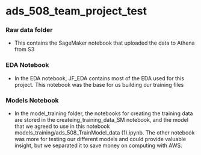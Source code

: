 # ads_508_team_project_test

### Raw data folder

* This contains the SageMaker notebook that uploaded the data to Athena from S3

### EDA Notebook

* In the EDA notebook, JF_EDA contains most of the EDA used for this project. This notebook was the base for us building our training files

### Models Notebook

* In the model_training folder, the notebooks for creating the training data are stored in the createing_training_data_SM notebook, and the model that we agreed to use in this notebook models_training/ads_508_TrainModel_data (1).ipynb. The other notebook was more for testing our different models and could provide valuable insight, but we separated it to save money on computing with AWS.
